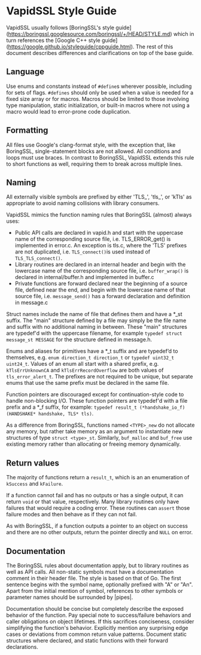 # VapidSSL Style Guide

VapidSSL usually follows [BoringSSL's style guide]
(https://boringssl.googlesource.com/boringssl/+/HEAD/STYLE.md) which in turn
references the [Google C++ style guide]
(https://google.github.io/styleguide/cppguide.html). The rest of this document
describes differences and clarifications on top of the base guide.


## Language

Use enums and constants instead of `#define`s wherever possible, including for
sets of flags. `#defines` should only be used when a value is needed for a
fixed size array or for macros.  Macros should be limited to those involving
type manipulation, static initialization, or built-in macros where not using a
macro would lead to error-prone code duplication.


## Formatting

All files use Google's clang-format style, with the exception that, like
BoringSSL, single-statement blocks are not allowed. All conditions and loops
must use braces.  In contrast to BoringSSL, VapidSSL extends this rule to short
functions as well, requiring them to break across multiple lines.


## Naming

All externally visible symbols are prefixed by either 'TLS_', 'tls_', or 'kTls'
as appropriate to avoid naming collisions with library consumers.

VapidSSL mimics the function naming rules that BoringSSL (almost) always uses:
  * Public API calls are declared in vapid.h and start with the uppercase name
    of the corresponding source file, i.e. TLS_ERROR_get() is implemented in
    error.c. An exception is tls.c, where the 'TLS' prefixes are not duplicated,
    i.e. `TLS_connect()`is used instead of `TLS_TLS_connect()`.
  * Library routines are declared in an internal header and begin with the
    lowercase name of the corresponding source file, i.e. `buffer_wrap()` is
    declared in internal/buffer.h and implemented in buffer.c
  * Private functions are forward declared near the beginning of a source file,
    defined near the end, and begin with the lowercase name of that source file,
    i.e. `message_send()` has a forward declaration and definition in message.c

Struct names include the name of file that defines them and have a *_st suffix.
The "main" structure defined by a file may simply be the file name and suffix
with no additional naming in between. These "main" structures are typedef'd with
the uppercase filename, for example `typedef struct message_st MESSAGE` for the
structure defined in message.h.

Enums and aliases for primitives have a *_t suffix and are typedef’d to
themselves, e.g. `enum direction_t direction_t` or `typedef uint32_t uint24_t`.
Values of an enum all start with a shared prefix, e.g. `kTlsErrUnknownCA` and
`kTlsErrRecordOverflow` are both values of `tls_error_alert_t`.  The prefixes
are not required to be unique, but separate enums that use the same prefix must
be declared in the same file.

Function pointers are discouraged except for continuation-style code to handle
non-blocking I/O. These function pointers are typedef'd with a file prefix and a
*_f suffix, for example:
`typedef result_t (*handshake_io_f)(HANDSHAKE* handshake, TLS* tls)`.

As a difference from BoringSSL, functions named `<TYPE>_new` do not allocate any
memory, but rather take memory as an argument to instantiate new structures of
type `struct <type>_st`.  Similarly, `buf_malloc` and `buf_free` use existing
memory rather than allocating or freeing memory dynamically.


## Return values

The majority of functions return a `result_t`, which is an an enumeration of
`kSuccess` and `kFailure`.

If a function cannot fail and has no outputs or has a single output, it can
return `void` or that value, respectively.  Many library routines only have
failures that would require a coding error.  These routines can `assert` those
failure modes and then behave as if they can not fail.

As with BoringSSL, if a function outputs a pointer to an object on success and
there are no other outputs, return the pointer directly and `NULL` on error.


## Documentation

The BoringSSL rules about documentation apply, but to library routines as well
as API calls.  All non-static symbols must have a documentation comment in their
header file. The style is based on that of Go. The first sentence begins with
the symbol name, optionally prefixed with "A" or "An". Apart from the
initial mention of symbol, references to other symbols or parameter
names should be surrounded by |pipes|.

Documentation should be concise but completely describe the exposed
behavior of the function. Pay special note to success/failure behaviors
and caller obligations on object lifetimes. If this sacrifices
conciseness, consider simplifying the function's behavior. Explicitly mention
any surprising edge cases or deviations from common return value patterns.
Document static structures where declared, and static functions with their
forward declarations.
